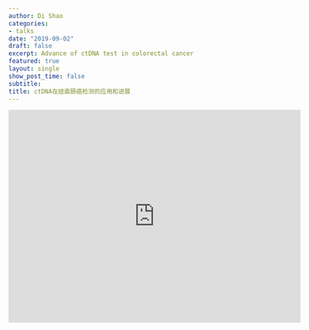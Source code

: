 ```yaml
---
author: Di Shao
categories:
- talks
date: "2019-09-02"
draft: false
excerpt: Advance of ctDNA test in colorectal cancer
featured: true
layout: single
show_post_time: false
subtitle: 
title: ctDNA在结直肠癌检测的应用和进展
---
```


<iframe src="https://slides.com/appleacid/deck-b3dfac/embed" width="576" height="420" scrolling="no" frameborder="0" webkitallowfullscreen mozallowfullscreen allowfullscreen></iframe>

